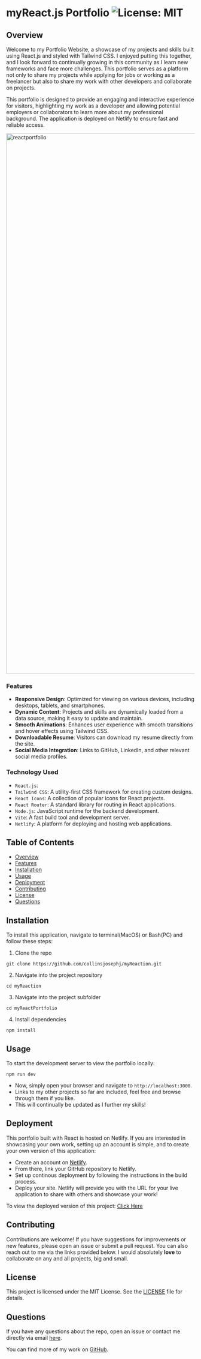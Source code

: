 
# myReact.js Portfolio   ![License: MIT](https://img.shields.io/badge/License-MIT-yellow.svg)

## Overview
Welcome to my Portfolio Website, a showcase of my projects and skills built using React.js and styled with Tailwind CSS. I enjoyed putting this together, and I look forward to continually growing in this community as I learn new frameworks and face more challenges. This portfolio serves as a platform not only to share my projects while applying for jobs or working as a freelancer but also to share my work with other developers and collaborate on projects.

This portfolio is designed to provide an engaging and interactive experience for visitors, highlighting my work as a developer and allowing potential employers or collaborators to learn more about my professional background. The application is deployed on Netlify to ensure fast and reliable access.

<img width="1439" alt="reactportfolio" src="https://github.com/user-attachments/assets/f348ecc3-2617-4dea-b65c-44f6b8522ce5">


### Features

- **Responsive Design**: Optimized for viewing on various devices, including desktops, tablets, and smartphones.
- **Dynamic Content**: Projects and skills are dynamically loaded from a data source, making it easy to update and maintain.
- **Smooth Animations**: Enhances user experience with smooth transitions and hover effects using Tailwind CSS.
- **Downloadable Resume**: Visitors can download my resume directly from the site.
- **Social Media Integration**: Links to GitHub, LinkedIn, and other relevant social media profiles.

### Technology Used 

- `React.js`:
- `Tailwind CSS`: A utility-first CSS framework for creating custom designs.
- `React Icons`: A collection of popular icons for React projects.
- `React Router`: A standard library for routing in React applications.
- `Node.js`: JavaScript runtime for the backend development.
- `Vite`: A fast build tool and development server.
- `Netlify`: A platform for deploying and hosting web applications.
  
## Table of Contents

- [Overview](#overview)
- [Features](#features)
- [Installation](#installation)
- [Usage](#usage)
- [Deployment](#deployment)
- [Contributing](#contributing)
- [License](#license)
- [Questions](#questions)

## Installation

To install this application, navigate to terminal(MacOS) or Bash(PC) and follow these steps:

1. Clone the repo

```
git clone https://github.com/collinsjosephj/myReaction.git
```

2. Navigate into the project repository

```
cd myReaction
```

3. Navigate into the project subfolder

```
cd myReactPortfolio
```

4. Install dependencies

```
npm install
```

## Usage 

To start the development server to view the portfolio locally:

```
npm run dev
```

- Now, simply open your browser and navigate to `http://localhost:3000`.
- Links to my other projects so far are included, feel free and browse through them if you like.
- This will continually be updated as I further my skills!


## Deployment

This portfolio built with React is hosted on Netlify. If you are interested in showcasing your own work, setting up an account is simple, and to create your own version of this application:

- Create an account on [Netlify](https://www.netlify.com/).
- From there, link your GitHub repository to Netlify.
- Set up continous deployment by following the instructions in the build process.
- Deploy your site. Netlify will provide you with the URL for your live application to share with others and showcase your work!

To view the deployed version of this project: [Click Here](https://main--josephcollins.netlify.app/)

## Contributing

Contributions are welcome! If you have suggestions for improvements or new features, please open an issue or submit a pull request. You can also reach out to me via the links provided below. I would absolutely **love** to collaborate on any and all projects, big and small.

## License

This project is licensed under the MIT License. See the [LICENSE](https://github.com/collinsjosephj/myReaction/blob/main/LICENSE) file for details.

## Questions

If you have any questions about the repo, open an issue or contact me directly via email [here](mailto:collinsjosephj@gmail.com). 

You can find more of my work on [GitHub](https://github.com/collinsjosephj@gmail.com).













